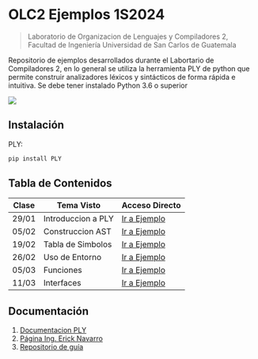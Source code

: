 # OLC2 Ejemplos 1S2024
> Laboratorio de Organizacion de Lenguajes y Compiladores 2, Facultad de Ingeniería Universidad de San Carlos de Guatemala


Repositorio de ejemplos desarrollados durante el Labortario de Compiladores 2, en lo general se utiliza la herramienta PLY de python que permite construir analizadores léxicos y sintácticos de forma rápida e intuitiva. Se debe tener instalado Python 3.6 o superior

![](header.png)

## Instalación

PLY:

```python
pip install PLY
```

## Tabla de Contenidos

| Clase | Tema Visto         | Acceso Directo                                                               |
|-------|--------------------|------------------------------------------------------------------------------|
| 29/01 | Introduccion a PLY | [Ir a Ejemplo](https://github.com/Henry2311/OCL2_Ejemplos/tree/main/Clase_2) |
| 05/02 | Construccion AST | [Ir a Ejemplo](https://github.com/Henry2311/OCL2_Ejemplos/tree/main/Clase_3) |
| 19/02 | Tabla de Simbolos | [Ir a Ejemplo](https://github.com/Henry2311/OCL2_Ejemplos/tree/main/Clase_4) |
| 26/02 | Uso de Entorno | [Ir a Ejemplo](https://github.com/Henry2311/OCL2_Ejemplos/tree/main/Clase_5) |
| 05/03 | Funciones | [Ir a Ejemplo](https://github.com/Henry2311/OCL2_Ejemplos/tree/main/Clase_Extra) |
| 11/03 | Interfaces | [Ir a Ejemplo](https://github.com/Henry2311/OCL2_Ejemplos/tree/main/Clase_6) |

## Documentación

1. [Documentacion PLY](https://ply.readthedocs.io/en/latest/)
2. [Página Ing. Erick Navarro](https://ericknavarro.io/2020/02/10/24-Mi-primer-proyecto-utilizando-PLY/)
3. [Repositorio de guía](https://gitlab.com/Henry2311/olc2vj22_202004810)

